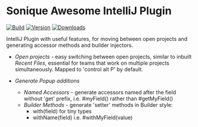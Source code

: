 # Sonique Awesome IntelliJ Plugin

[![Build](https://github.com/team-sonique/intellij-plugin/workflows/Build/badge.svg)][gh:build]
[![Version](https://img.shields.io/jetbrains/plugin/v/14783-sonqiue-awesome-utils.svg)][jb:plugin]
[![Downloads](https://img.shields.io/jetbrains/plugin/d/14783-sonqiue-awesome-utils.svg)][jb:plugin]

<!-- Plugin description -->
IntelliJ Plugin with useful features, for moving between open projects and generating accessor methods and builder injectors.

* _Open projects_ - easy switching between open projects, similar to inbuilt _Recent Files_, essential for teams that work on multiple projects simultaneously. Mapped to 'control alt P' by default.

* _Generate Popup additions_
    * _Named Accessors_ - generate accessors named after the field without 'get' prefix, i.e. #myField() rather than #getMyField()
    * _Builder Methods_ - generate 'setter' methods in Builder style: 
        * with(field) for tiny types
        * withName(field) i.e. #withMyField(value)

<!-- Plugin description end -->


[gh:build]: https://github.com/team-sonique/intellij-plugin/actions?query=workflow%3ABuild
[jb:plugin]: https://plugins.jetbrains.com/plugin/14783-sonqiue-awesome-utils